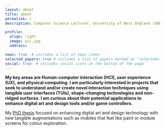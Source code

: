 ```yaml
---
layout: about
title: about
permalink: /
description: Computer Science Lecturer, University of West England (UWE)

profile:
  align: right
  image: pic.jpg
  address:

news: true  # includes a list of news items
selected_papers: true # includes a list of papers marked as "selected={true}"
social: true  # includes social icons at the bottom of the page
---
```


<strong>
  My key areas are Human-computer interaction (HCI), user experience (UX), and physical computing. I am particularly interested in projects that seek to understand and/or create novel interaction techniques using tangible user interfaces (TUIs), shape-changing technologies and non-ridged surfaces.  I am curious about their potential applications to enhance digital art and design tools and/or game controllers. 
</strong>

My [PhD thesis](/assets/pdf/cameron_steer_thesis_final.pdf) focused on enhancing digital art and design technology with new tangible augmentations such as mobiles that feel like paint or module screens for colour exploration.

<!-- Write your biography here. Tell the world about yourself. Link to your favorite [subreddit](http://reddit.com){:target="\_blank"}. You can put a picture in, too. The code is already in, just name your picture `prof_pic.jpg` and put it in the `img/` folder.

Put your address / P.O. box / other info right below your picture. You can also disable any these elements by editing `profile` property of the YAML header of your `_pages/about.md`. Edit `_bibliography/papers.bib` and Jekyll will render your [publications page](/al-folio/publications/) automatically.

Link to your social media connections, too. This theme is set up to use [Font Awesome icons](http://fortawesome.github.io/Font-Awesome/){:target="\_blank"} and [Academicons](https://jpswalsh.github.io/academicons/){:target="\_blank"}, like the ones below. Add your Facebook, Twitter, LinkedIn, Google Scholar, or just disable all of them. -->

<!-- <a href="#">Affiliations</a>. Address. Contacts. Moto. Etc. -->
